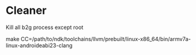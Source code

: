 # Cleaner
Kill all b2g process except root

make CC=/path/to/ndk/toolchains/llvm/prebuilt/linux-x86_64/bin/armv7a-linux-androideabi23-clang
